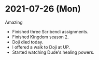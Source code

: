 # 2021-07-26 (Mon)

Amazing

- Finished three Scribendi assignments.
- Finished Kingdom season 2.
- Doji died today.
- I offered a walk to Doji at UP.
- Started watching Dude's healing powers.

